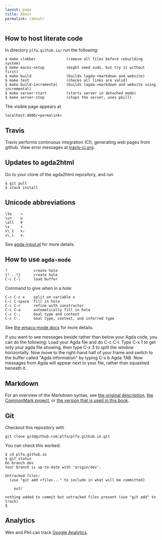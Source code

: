 ```yaml
---
layout: page
title: About
permalink: /about/
---
```


## How to host literate code

In directory `plfa.github.io/` run the following:

    $ make clobber              (remove all files before rebuilding system)
    $ make macos-setup          (might need sudo, but try it without first)
    $ make build                (builds lagda->markdown and website)
    $ make test                 (checks all links are valid)
    $ make build-incremental    (builds lagda->markdown and website using incremental)
    $ make server-start         (starts server in detached mode)
    $ make server-stop          (stops the server, uses pkill)

The visible page appears at

    localhost:4000/<permalink>


## Travis

Travis performs continuous integration (CI), generating web pages from github.
View error messages at [travis-ci.org](http://travis-ci.org/plfa/plfa.github.io).


## Updates to agda2html

Go to your clone of the agda2html repository, and run

    $ git pull
    $ stack install


## Unicode abbreviations

    \to    →
    \u+    ⊎
    \all   ∀
    \x     ×
    x\_1   x₁
    x\_i   xᵢ

See
[agda-input.el](https://github.com/agda/agda/blob/master/src/data/emacs-mode/agda-input.el#L194)
for more details.


## How to use `agda-mode`

    ?            create hole
    {!...!}      create hole
    C-c C-l      load buffer

Command to give when in a hole:

    C-c C-c x    split on variable x
    C-c C-space  fill in hole
	C-c C-r      refine with constructor
	C-c C-a      automatically fill in hole
	C-c C-,      Goal type and context
	C-c C-.      Goal type, context, and inferred type

See
[the emacs-mode docs](http://agda.readthedocs.io/en/latest/tools/emacs-mode.html)
for more details.

If you want to see messages beside rather than below your Agda code,
you can do the following: Load your Agda file and do C-c C-l.  Type
C-x 1 to get only your agda file showing, then type C-x 3 to split the
window horizontally.  Now move to the right-hand half of your frame
and switch to the buffer called "Agda information" by typing C-x b
Agda TAB.  Now messages from Agda will appear next to your file,
rather than squashed beneath it.




## Markdown

For an overview of the Markdown syntax, see
[the original description](https://daringfireball.net/projects/markdown/syntax),
[the CommonMark project](https://spec.commonmark.org/0.28/), or
[the version that is used in this book](https://kramdown.gettalong.org/syntax.html).


## Git

Checkout this repository with

    git clone git@github.com:plfa/plfa.github.io.git

You can check this worked:

    $ cd plfa.github.io
    $ git status
    On branch dev
    Your branch is up-to-date with 'origin/dev'.

    Untracked files:
      (use "git add <file>..." to include in what will be committed)

    	out/

    nothing added to commit but untracked files present (use "git add" to track)
    $

## Analytics

Wen and Phil can track [Google Analytics](http://analytics.google.com/analytics/web/).
